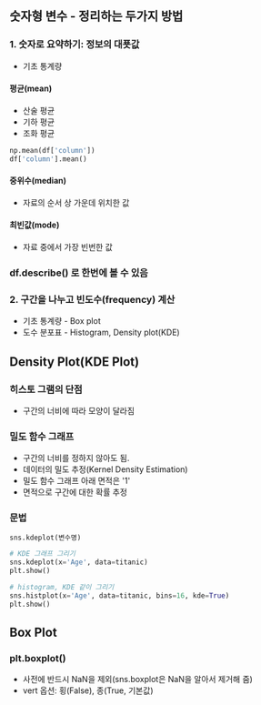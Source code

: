 
## 숫자형 변수 - 정리하는 두가지 방법

### 1. 숫자로 요약하기: 정보의 대푯값
- 기초 통계량

#### 평균(mean)
- 산술 평균
- 기하 평균
- 조화 평균
```python
np.mean(df['column'])
df['column'].mean()
```
#### 중위수(median)
- 자료의 순서 상 가운데 위치한 값

#### 최빈값(mode)
- 자료 중에서 가장 빈번한 값

### df.describe() 로 한번에 볼 수 있음


### 2. 구간을 나누고 빈도수(frequency) 계산

- 기초 통계량 - Box plot
- 도수 분포표 - Histogram, Density plot(KDE)



## Density Plot(KDE Plot)
### 히스토 그램의 단점
- 구간의 너비에 따라 모양이 달라짐

### 밀도 함수 그래프
- 구간의 너비를 정하지 않아도 됨.
- 데이터의 밀도 추정(Kernel Density Estimation)
- 밀도 함수 그래프 아래 면적은 '1'
- 면적으로 구간에 대한 확률 추정

### 문법
```python
sns.kdeplot(변수명)
```


```python
# KDE 그래프 그리기
sns.kdeplot(x='Age', data=titanic)
plt.show()

# histogram, KDE 같이 그리기
sns.histplot(x='Age', data=titanic, bins=16, kde=True)
plt.show()
```



## Box Plot

### plt.boxplot()
- 사전에 반드시 NaN을 제외(sns.boxplot은 NaN을 알아서 제거해 줌)
- vert 옵션: 횡(False), 종(True, 기본값)




